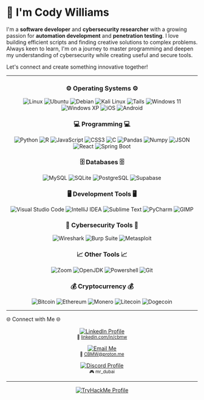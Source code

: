 # 👋 I'm Cody Williams

I'm a **software developer** and **cybersecurity researcher** with a growing passion for **automation development** and **penetration testing**. I love building efficient scripts and finding creative solutions to complex problems. Always keen to learn, I'm on a journey to master programming and deepen my understanding of cybersecurity while creating useful and secure tools.

Let's connect and create something innovative together!

---
<div align="center">

### ⚙️ Operating Systems ⚙️ 
![Linux](https://img.shields.io/badge/Linux-FCC624?style=for-the-badge&logo=linux&logoColor=black)
![Ubuntu](https://img.shields.io/badge/Ubuntu-E95420?style=for-the-badge&logo=ubuntu&logoColor=white)
![Debian](https://img.shields.io/badge/Debian-A81D33?style=for-the-badge&logo=debian&logoColor=white)
![Kali Linux](https://img.shields.io/badge/Kali_Linux-557C94?style=for-the-badge&logo=kali-linux&logoColor=white)
![Tails](https://img.shields.io/badge/Tails%20-56347C?&style=for-the-badge&logo=tails&logoColor=white)
![Windows 11](https://img.shields.io/badge/Windows_11-0078d4?style=for-the-badge&logo=windows-11&logoColor=white)
![Windows XP](https://img.shields.io/badge/Windows_XP-003399?style=for-the-badge&logo=windows-xp&logoColor=white)
![iOS](https://img.shields.io/badge/iOS-000000?style=for-the-badge&logo=ios&logoColor=white)
![Android](https://img.shields.io/badge/Android-3DDC84?style=for-the-badge&logo=android&logoColor=white)

### 💻 Programming 💻 
![Python](https://img.shields.io/badge/Python-FFD43B?style=for-the-badge&logo=python&logoColor=blue)
![R](https://img.shields.io/badge/R-276DC3?style=for-the-badge&logo=r&logoColor=white)
![JavaScript](https://img.shields.io/badge/JavaScript-323330?style=for-the-badge&logo=javascript&logoColor=F7DF1E)
![CSS3](https://img.shields.io/badge/CSS3-1572B6?style=for-the-badge&logo=css3&logoColor=white)
![C](https://img.shields.io/badge/C-00599C?style=for-the-badge&logo=c&logoColor=white)
![Pandas](https://img.shields.io/badge/Pandas-2C2D72?style=for-the-badge&logo=pandas&logoColor=white)
![Numpy](https://img.shields.io/badge/Numpy-777BB4?style=for-the-badge&logo=numpy&logoColor=white)
![JSON](https://img.shields.io/badge/json-5E5C5C?style=for-the-badge&logo=json&logoColor=white)
![React](https://img.shields.io/badge/React-20232A?style=for-the-badge&logo=react&logoColor=61DAFB)
![Spring Boot](https://img.shields.io/badge/Spring_Boot-6DB33F?style=for-the-badge&logo=spring-boot&logoColor=white)

### 🗄️ Databases 🗄️ 
![MySQL](https://img.shields.io/badge/MySQL-005C84?style=for-the-badge&logo=mysql&logoColor=white)
![SQLite](https://img.shields.io/badge/Sqlite-003B57?style=for-the-badge&logo=sqlite&logoColor=white)
![PostgreSQL](https://img.shields.io/badge/PostgreSQL-316192?style=for-the-badge&logo=postgresql&logoColor=white)
![Supabase](https://img.shields.io/badge/Supabase-181818?style=for-the-badge&logo=supabase&logoColor=white)

### 🖥️ Development Tools 🖥️ 
![Visual Studio Code](https://img.shields.io/badge/Visual_Studio_Code-0078D4?style=for-the-badge&logo=visual%20studio%20code&logoColor=white)
![IntelliJ IDEA](https://img.shields.io/badge/IntelliJ_IDEA-000000.svg?style=for-the-badge&logo=intellij-idea&logoColor=white)
![Sublime Text](https://img.shields.io/badge/sublime_text-%23575757.svg?&style=for-the-badge&logo=sublime-text&logoColor=important)
![PyCharm](https://img.shields.io/badge/PyCharm-000000.svg?&style=for-the-badge&logo=PyCharm&logoColor=white)
![GIMP](https://img.shields.io/badge/gimp-5C5543?style=for-the-badge&logo=gimp&logoColor=white)

### 🔐 Cybersecurity Tools 🔐 
![Wireshark](https://img.shields.io/badge/Wireshark-1679A7?style=for-the-badge&logo=Wireshark&logoColor=white)
![Burp Suite](https://img.shields.io/badge/burpsuite-FF6633?style=for-the-badge&logo=burpsuite&logoColor=white)
![Metasploit](https://img.shields.io/badge/metasploit-2596CD?style=for-the-badge&logo=metasploit&logoColor=white)

### 📈 Other Tools 📈 
![Zoom](https://img.shields.io/badge/Zoom-2D8CFF?style=for-the-badge&logo=zoom&logoColor=white)
![OpenJDK](https://img.shields.io/badge/OpenJDK-ED8B00?style=for-the-badge&logo=openjdk&logoColor=white)
![Powershell](https://img.shields.io/badge/powershell-5391FE?style=for-the-badge&logo=powershell&logoColor=white)
![Git](https://img.shields.io/badge/GIT-E44C30?style=for-the-badge&logo=git&logoColor=white)

### 💰 Cryptocurrency 💰 
![Bitcoin](https://img.shields.io/badge/Bitcoin-000000?style=for-the-badge&logo=bitcoin&logoColor=white)
![Ethereum](https://img.shields.io/badge/Ethereum-3C3C3D?style=for-the-badge&logo=Ethereum&logoColor=white)
![Monero](https://img.shields.io/badge/monero-FF6600?style=for-the-badge&logo=monero&logoColor=white)
![Litecoin](https://img.shields.io/badge/Litecoin-A6A9AA?style=for-the-badge&logo=Litecoin&logoColor=white)
![Dogecoin](https://img.shields.io/badge/dogecoin-C2A633?style=for-the-badge&logo=dogecoin&logoColor=white)

---
</div>
🌐 Connect with Me 🌐 

<div align="center">

  <p>
    <a href="https://www.linkedin.com/in/cbmw" target="_blank">
      <img src="https://img.shields.io/badge/LinkedIn-0077B5?style=for-the-badge&logo=linkedin&logoColor=white" alt="LinkedIn Profile">
    </a>
    <br>
    <small>💼 <a href="https://www.linkedin.com/in/cbmw" target="_blank">linkedin.com/in/cbmw</a></small>
  </p>

  <p>
    <a href="mailto:CBMW@proton.me" target="_blank">
      <img src="https://img.shields.io/badge/proton%20mail-6D4AFF?style=for-the-badge&logo=protonmail&logoColor=white" alt="Email Me">
    </a>
    <br>
    <small>📧 <a href="mailto:CBMW@proton.me">CBMW@proton.me</a></small>
  </p>

  <p>
    <a href="https://discord.com/users/mr_dubai" target="_blank">
      <img src="https://img.shields.io/badge/Discord-5865F2?style=for-the-badge&logo=discord&logoColor=white" alt="Discord Profile">
    </a>
    <br>
    <small>🎮 mr_dubai</small>
  </p>

</div>

---

<div align="center">
  <a href="https://tryhackme.com/p/cbmw" target="_blank">
    <img src="https://tryhackme-badges.s3.amazonaws.com/cbmw.png" alt="TryHackMe Profile">
  </a>
</div>
